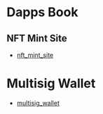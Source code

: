 # Dapps Book

## NFT Mint Site

- [nft_mint_site](./nft_mint_site)

# Multisig Wallet

- [multisig_wallet](https://gist.github.com/cardene777/2492fb2f9073c77403bc0dac4c1d3f8f)

